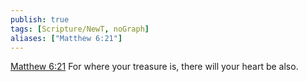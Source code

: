 ```yaml
---
publish: true
tags: [Scripture/NewT, noGraph]
aliases: ["Matthew 6:21"]
---
```

[Matthew 6:21](https://churchofjesuschrist.org/study/scriptures/nt/matt/6?lang=eng&id=p21#p21) For where your treasure is, there will your heart be also.
